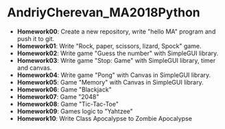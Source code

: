 # AndriyCherevan_MA2018Python

* <b>Homework00</b>: Create a new repository, write "hello MA" program and push it to git.
* <b>Homework01</b>: Write "Rock, paper, scissors, lizard, Spock" game.
* <b>Homework02</b>: Write game "Guess the number" with SimpleGUI library.
* <b>Homework03</b>: Write game "Stop: Game" with SimpleGUI library, timer and canvas.
* <b>Homework04</b>: Write game "Pong" with Canvas in SimpleGUI library.
* <b>Homework05</b>: Game "Memory" with Canvas in SimpleGUI library.
* <b>Homework06</b>: Game "Blackjack"
* <b>Homework07</b>: Game "2048"
* <b>Homework08</b>: Game "Tic-Tac-Toe"
* <b>Homework09</b>: Games logic to "Yahtzee"
* <b>Homework10</b>: Write Class Apocalypse to Zombie Apocalypse
